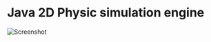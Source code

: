 # Java 2D Physic simulation engine

![Screenshot](https://github.com/romgrk/physic_engine/blob/master/demo.gif?raw=true)

